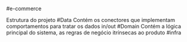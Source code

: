 #e-commerce

Estrutura do projeto
#Data
Contém os conectores que implementam comportamentos para tratar os dados in/out
#Domain
Contém a lógica principal do sistema, as regras de negócio itrínsecas ao produto 
#infra
